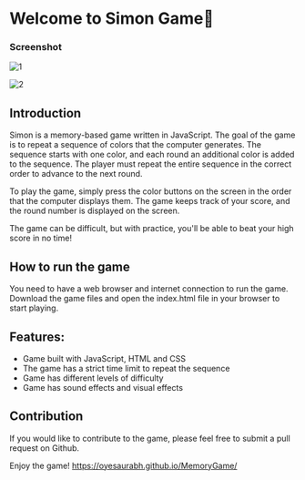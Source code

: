 # Welcome to Simon Game👋

### Screenshot

![1](https://user-images.githubusercontent.com/66557474/214083369-a34bdad7-3b83-44e2-b1c3-07e07a0c0e7a.png)

![2](https://user-images.githubusercontent.com/66557474/214083466-8bed4f30-2f55-4dd1-97cd-a0b8f283852f.png)

## Introduction

Simon is a memory-based game written in JavaScript. The goal of the game is to repeat a sequence of colors that the computer generates. The sequence starts with one color, and each round an additional color is added to the sequence. The player must repeat the entire sequence in the correct order to advance to the next round.

To play the game, simply press the color buttons on the screen in the order that the computer displays them. The game keeps track of your score, and the round number is displayed on the screen.

The game can be difficult, but with practice, you'll be able to beat your high score in no time!

## How to run the game

You need to have a web browser and internet connection to run the game. Download the game files and open the index.html file in your browser to start playing.

## Features:

- Game built with JavaScript, HTML and CSS
- The game has a strict time limit to repeat the sequence
- Game has different levels of difficulty
- Game has sound effects and visual effects

## Contribution

If you would like to contribute to the game, please feel free to submit a pull request on Github.

Enjoy the game!
https://oyesaurabh.github.io/MemoryGame/
